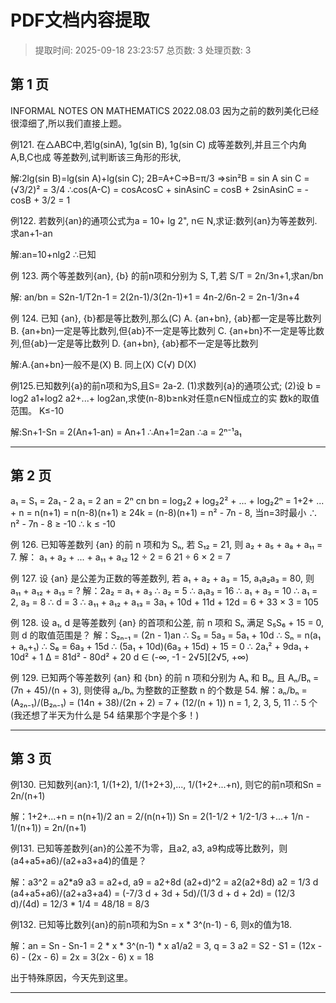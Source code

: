 # PDF文档内容提取
> 提取时间: 2025-09-18 23:23:57
> 总页数: 3
> 处理页数: 3

## 第 1 页

INFORMAL NOTES ON
MATHEMATICS
2022.08.03
因为之前的数列美化已经很漳细了,所以我们直接上题。

例121. 在△ABC中,若lg(sinA), 1g(sin B), 1g(sin C) 成等差数列,并且三个内角A,B,C也成
等差数列,试判断该三角形的形状,

解:2lg(sin B)=lg(sin A)+lg(sin C); 2B=A+C=>B=π/3
=>sin²B = sin A sin C = (√3/2)² = 3/4
∴cos(A-C) = cosAcosC + sinAsinC
= cosB + 2sinAsinC
= -cosB + 3/2
= 1

例122. 若数列{an}的通项公式为a = 10+ lg 2", n∈ N,求证:数列{an}为等差数列.
求an+1-an

解:an=10+nlg2 ∴已知

例 123. 两个等差数列{an}, {b} 的前n项和分别为 S, T,若 S/T = 2n/3n+1,求an/bn

解: an/bn = S2n-1/T2n-1 = 2(2n-1)/3(2n-1)+1 = 4n-2/6n-2 = 2n-1/3n+4

例 124. 已知 {an}, {b}都是等比数列,那么(C)
A. {an+bn}, {ab}都一定是等比数列
B. {an+bn}一定是等比数列,但{ab}不一定是等比数列
C. {an+bn}不一定是等比数列,但{ab}一定是等比数列
D. {an+bn}, {ab}都不一定是等比数列

解:A.{an+bn}一般不是(X) B. 同上(X) C(√) D(X)

例125.已知数列{a}的前n项和为S,且S= 2a-2.
(1)求数列{a}的通项公式;
(2)设 b = log2 a1+log2 a2+...+ log2an,求使(n-8)b≥nk对任意n∈N恒成立的实
数k的取值范围。
K≤-10

解:Sn+1-Sn = 2(An+1-an) = An+1
∴An+1=2an ∴a = 2ⁿ⁻¹a₁

---

## 第 2 页

a₁ = S₁ = 2a₁ - 2
a₁ = 2
an = 2ⁿ
cn bn = log₂2 + log₂2² + ... + log₂2ⁿ
= 1+2+ ... + n
= n(n+1)
= n(n-8)(n+1) ≥ 24k
= (n-8)(n+1) = n² - 7n - 8, 当n=3时最小
∴ n² - 7n - 8 ≥ -10
∴ k ≤ -10

例 126. 已知等差数列 {an} 的前 n 项和为 Sₙ, 若 S₁₂ = 21, 则 a₂ + a₅ + a₈ + a₁₁ = 7.
解：
a₁ + a₂ + ... + a₁₁ + a₁₂
12 ÷ 2 = 6
21 ÷ 6 × 2 = 7

例 127. 设 {an} 是公差为正数的等差数列, 若 a₁ + a₂ + a₃ = 15, a₁a₂a₃ = 80, 则 a₁₁ + a₁₂ + a₁₃ = ?
解：2a₂ = a₁ + a₃
∴ a₂ = 5
∴ a₁a₃ = 16
∴ a₁ + a₃ = 10
∴ a₁ = 2, a₃ = 8
∴ d = 3
∴ a₁₁ + a₁₂ + a₁₃ = 3a₁ + 10d + 11d + 12d
= 6 + 33 × 3
= 105

例 128. 设 a₁, d 是等差数列 {an} 的首项和公差, 前 n 项和 Sₙ 满足 S₅S₆ + 15 = 0, 则 d 的取值范围是？
解：S₂ₙ₋₁ = (2n - 1)an
∴ S₅ = 5a₃ = 5a₁ + 10d
∴ Sₙ = n(a₁ + aₙ+₁)
∴ S₆ = 6a₃ + 15d
∴ (5a₁ + 10d)(6a₃ + 15d) + 15 = 0
∴ 2a₁² + 9da₁ + 10d² + 1
Δ = 81d² - 80d² + 20
d ∈ (-∞, -1 - 2√5][2√5, +∞)

例 129. 已知两个等差数列 {an} 和 {bn} 的前 n 项和分别为 Aₙ 和 Bₙ, 且 Aₙ/Bₙ = (7n + 45)/(n + 3), 则使得 aₙ/bₙ 为整数的正整数 n 的个数是 54.
解：aₙ/bₙ = (A₂ₙ₋₁)/(B₂ₙ₋₁) = (14n + 38)/(2n + 2) = 7 + (12/(n + 1))
n = 1, 2, 3, 5, 11
∴ 5 个 (我还想了半天为什么是 54 结果那个字是个多！)

---

## 第 3 页

例130. 已知数列{an}:1, 1/(1+2), 1/(1+2+3),..., 1/(1+2+...+n), 则它的前n项和Sn = 2n/(n+1)

解：1+2+...+n = n(n+1)/2
an = 2/(n(n+1))
Sn = 2(1-1/2 + 1/2-1/3 +...+ 1/n - 1/(n+1)) = 2n/(n+1)

例131. 已知等差数列{an}的公差不为零，且a2, a3, a9构成等比数列，则(a4+a5+a6)/(a2+a3+a4)的值是？

解：a3^2 = a2*a9
a3 = a2+d, a9 = a2+8d
(a2+d)^2 = a2(a2+8d)
a2 = 1/3 d
(a4+a5+a6)/(a2+a3+a4) = (-7/3 d + 3d + 5d)/(1/3 d + d + 2d) = (12/3 d)/(4d) = 12/3 * 1/4 = 48/18 = 8/3

例132. 已知等比数列{an}的前n项和为Sn = x * 3^(n-1) - 6, 则x的值为18.

解：an = Sn - Sn-1 = 2 * x * 3^(n-1) * x
a1/a2 = 3, q = 3
a2 = S2 - S1 = (12x - 6) - (2x - 6) = 2x = 3(2x - 6)
x = 18

出于特殊原因，今天先到这里。

---


